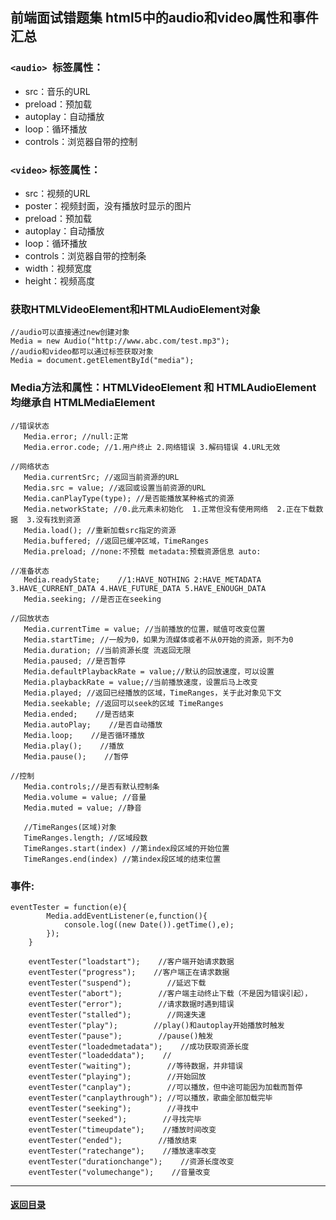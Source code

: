 ## 前端面试错题集 html5中的audio和video属性和事件汇总

### `<audio> `标签属性：

- src：音乐的URL
- preload：预加载
- autoplay：自动播放
- loop：循环播放
- controls：浏览器自带的控制

### `<video>` 标签属性：

- src：视频的URL
- poster：视频封面，没有播放时显示的图片
- preload：预加载
- autoplay：自动播放
- loop：循环播放
- controls：浏览器自带的控制条
- width：视频宽度
- height：视频高度

### 获取HTMLVideoElement和HTMLAudioElement对象

```
//audio可以直接通过new创建对象
Media = new Audio("http://www.abc.com/test.mp3");
//audio和video都可以通过标签获取对象
Media = document.getElementById("media");
```

### Media方法和属性：HTMLVideoElement 和 HTMLAudioElement 均继承自 HTMLMediaElement

```
//错误状态
   Media.error; //null:正常
   Media.error.code; //1.用户终止 2.网络错误 3.解码错误 4.URL无效

//网络状态
   Media.currentSrc; //返回当前资源的URL
   Media.src = value; //返回或设置当前资源的URL
   Media.canPlayType(type); //是否能播放某种格式的资源
   Media.networkState; //0.此元素未初始化  1.正常但没有使用网络  2.正在下载数据  3.没有找到资源
   Media.load(); //重新加载src指定的资源
   Media.buffered; //返回已缓冲区域，TimeRanges
   Media.preload; //none:不预载 metadata:预载资源信息 auto:

//准备状态
   Media.readyState;    //1:HAVE_NOTHING 2:HAVE_METADATA 3.HAVE_CURRENT_DATA 4.HAVE_FUTURE_DATA 5.HAVE_ENOUGH_DATA
   Media.seeking; //是否正在seeking

//回放状态
   Media.currentTime = value; //当前播放的位置，赋值可改变位置
   Media.startTime; //一般为0，如果为流媒体或者不从0开始的资源，则不为0
   Media.duration; //当前资源长度 流返回无限
   Media.paused; //是否暂停
   Media.defaultPlaybackRate = value;//默认的回放速度，可以设置
   Media.playbackRate = value;//当前播放速度，设置后马上改变
   Media.played; //返回已经播放的区域，TimeRanges，关于此对象见下文
   Media.seekable; //返回可以seek的区域 TimeRanges
   Media.ended;    //是否结束
   Media.autoPlay;    //是否自动播放
   Media.loop;    //是否循环播放
   Media.play();    //播放
   Media.pause();    //暂停

//控制
   Media.controls;//是否有默认控制条
   Media.volume = value; //音量
   Media.muted = value; //静音

   //TimeRanges(区域)对象
   TimeRanges.length; //区域段数
   TimeRanges.start(index) //第index段区域的开始位置
   TimeRanges.end(index) //第index段区域的结束位置
```

### 事件:

```
eventTester = function(e){
        Media.addEventListener(e,function(){
            console.log((new Date()).getTime(),e);
        });
    }

    eventTester("loadstart");    //客户端开始请求数据
    eventTester("progress");    //客户端正在请求数据
    eventTester("suspend");        //延迟下载
    eventTester("abort");        //客户端主动终止下载（不是因为错误引起），
    eventTester("error");        //请求数据时遇到错误
    eventTester("stalled");        //网速失速
    eventTester("play");        //play()和autoplay开始播放时触发
    eventTester("pause");        //pause()触发
    eventTester("loadedmetadata");    //成功获取资源长度
    eventTester("loadeddata");    //
    eventTester("waiting");        //等待数据，并非错误
    eventTester("playing");        //开始回放
    eventTester("canplay");        //可以播放，但中途可能因为加载而暂停
    eventTester("canplaythrough"); //可以播放，歌曲全部加载完毕
    eventTester("seeking");        //寻找中
    eventTester("seeked");        //寻找完毕
    eventTester("timeupdate");    //播放时间改变
    eventTester("ended");        //播放结束
    eventTester("ratechange");    //播放速率改变
    eventTester("durationchange");    //资源长度改变
    eventTester("volumechange");    //音量改变
```





---

#### [返回目录](./)



